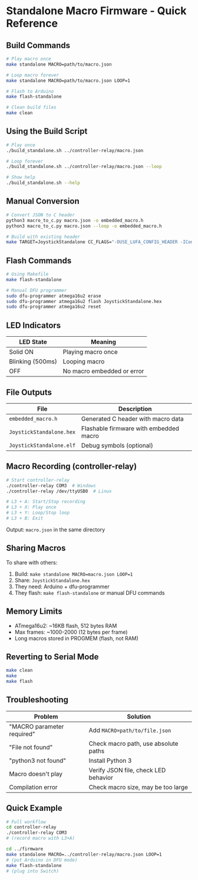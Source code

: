# Standalone Macro Firmware - Quick Reference

## Build Commands

```bash
# Play macro once
make standalone MACRO=path/to/macro.json

# Loop macro forever
make standalone MACRO=path/to/macro.json LOOP=1

# Flash to Arduino
make flash-standalone

# Clean build files
make clean
```

## Using the Build Script

```bash
# Play once
./build_standalone.sh ../controller-relay/macro.json

# Loop forever
./build_standalone.sh ../controller-relay/macro.json --loop

# Show help
./build_standalone.sh --help
```

## Manual Conversion

```bash
# Convert JSON to C header
python3 macro_to_c.py macro.json -o embedded_macro.h
python3 macro_to_c.py macro.json --loop -o embedded_macro.h

# Build with existing header
make TARGET=JoystickStandalone CC_FLAGS="-DUSE_LUFA_CONFIG_HEADER -IConfig/ -DEMBEDDED_MACRO_ENABLED=1"
```

## Flash Commands

```bash
# Using Makefile
make flash-standalone

# Manual DFU programmer
sudo dfu-programmer atmega16u2 erase
sudo dfu-programmer atmega16u2 flash JoystickStandalone.hex
sudo dfu-programmer atmega16u2 reset
```

## LED Indicators

| LED State | Meaning |
|-----------|---------|
| Solid ON | Playing macro once |
| Blinking (500ms) | Looping macro |
| OFF | No macro embedded or error |

## File Outputs

| File | Description |
|------|-------------|
| `embedded_macro.h` | Generated C header with macro data |
| `JoystickStandalone.hex` | Flashable firmware with embedded macro |
| `JoystickStandalone.elf` | Debug symbols (optional) |

## Macro Recording (controller-relay)

```bash
# Start controller-relay
./controller-relay COM3  # Windows
./controller-relay /dev/ttyUSB0  # Linux

# L3 + A: Start/Stop recording
# L3 + X: Play once
# L3 + Y: Loop/Stop loop
# L3 + B: Exit
```

Output: `macro.json` in the same directory

## Sharing Macros

To share with others:
1. Build: `make standalone MACRO=macro.json LOOP=1`
2. Share: `JoystickStandalone.hex`
3. They need: Arduino + dfu-programmer
4. They flash: `make flash-standalone` or manual DFU commands

## Memory Limits

- ATmega16u2: ~16KB flash, 512 bytes RAM
- Max frames: ~1000-2000 (12 bytes per frame)
- Long macros stored in PROGMEM (flash, not RAM)

## Reverting to Serial Mode

```bash
make clean
make
make flash
```

## Troubleshooting

| Problem | Solution |
|---------|----------|
| "MACRO parameter required" | Add `MACRO=path/to/file.json` |
| "File not found" | Check macro path, use absolute paths |
| "python3 not found" | Install Python 3 |
| Macro doesn't play | Verify JSON file, check LED behavior |
| Compilation error | Check macro size, may be too large |

## Quick Example

```bash
# Full workflow
cd controller-relay
./controller-relay COM3
# (record macro with L3+A)

cd ../firmware
make standalone MACRO=../controller-relay/macro.json LOOP=1
# (put Arduino in DFU mode)
make flash-standalone
# (plug into Switch)
```
